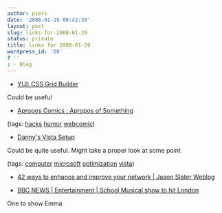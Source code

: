```yaml
---
author: piers
date: '2008-01-29 00:42:39'
layout: post
slug: links-for-2008-01-29
status: private
title: links for 2008-01-29
wordpress_id: '60'
? ''
: - Blog
---
```


  * [YUI: CSS Grid Builder](http://developer.yahoo.com/yui/grids/builder/)

Could be useful

  * [Apropos Comics : Apropos of Something](http://wiw.org/~jess/archives/category/apropos-comics/)

(tags: [hacks](http://del.icio.us/piersk/hacks)
[humor](http://del.icio.us/piersk/humor)
[webcomic](http://del.icio.us/piersk/webcomic))

  * [Danny's Vista Setup](http://www.daniel-richards.net/vista.html)

Could be quite useful. Might take a proper look at some point

(tags: [computer](http://del.icio.us/piersk/computer)
[microsoft](http://del.icio.us/piersk/microsoft)
[optimization](http://del.icio.us/piersk/optimization)
[vista](http://del.icio.us/piersk/vista))

  * [42 ways to enhance and improve your network | Jason Slater Weblog](http://www.jasonslater.co.uk/index.php/2008/01/24/42-ways-to-enhance-and-improve-your-network/)

  * [BBC NEWS | Entertainment | School Musical show to hit London](http://news.bbc.co.uk/1/hi/entertainment/7212810.stm)

One to show Emma

